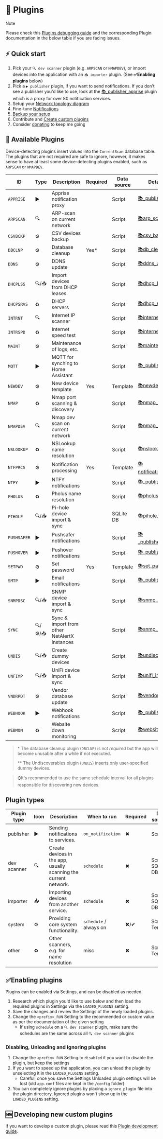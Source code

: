 # 🔌 Plugins

>[!NOTE]
> Please check this [Plugins debugging guide](https://github.com/jokob-sk/NetAlertX/blob/main/docs/DEBUG_PLUGINS.md) and the corresponding Plugin documentation in the below table if you are facing issues.  

## ⚡ Quick start

1. Pick your `🔍 dev scanner` plugin (e.g. `ARPSCAN` or `NMAPDEV`), or import devices into the application with an `📥 importer` plugin. (See **✅Enabling plugins** below)
1. Pick a `▶️ publisher` plugin, if you want to send notifications. If you don't see a publisher you'd like to use, look at the  [📚_publisher_apprise](/front/plugins/_publisher_apprise/) plugin which is a proxy for over 80 notification services. 
1. Setup your [Network topology diagram](/docs/NETWORK_TREE.md)
1. Fine-tune [Notifications](/docs/NOTIFICATIONS.md)
1. [Backup your setup](/docs/BACKUPS.md)
1. Contribute and [Create custom plugins](/docs/PLUGINS_DEV.md)
1. Consider [donating](https://github.com/jokob-sk/NetAlertX?tab=readme-ov-file#-sponsors) to keep me going


## 📑 Available Plugins

Device-detecting plugins insert values into the `CurrentScan` database table.  The plugins that are not required are safe to ignore, however, it makes sense to have at least some device-detecting plugins enabled, such as `ARPSCAN` or `NMAPDEV`. 


| ID            | Type    | Description                                 | Required | Data source  | Detailed docs                                                       |
|---------------|---------|---------------------------------------------|----------|--------------------|---------------------------------------------------------------|
| `APPRISE`     | ▶️      | Apprise notification proxy                  |          | Script       | [📚_publisher_apprise](/front/plugins/_publisher_apprise/)          |
| `ARPSCAN`     | 🔍      | ARP-scan on current network                 |          | Script       | [📚arp_scan](/front/plugins/arp_scan/)                              |
| `CSVBCKP`     | ⚙       | CSV devices backup                          |          | Script       | [📚csv_backup](/front/plugins/csv_backup/)                          |
| `DBCLNP`      | ⚙       | Database cleanup                            |  Yes*    | Script       | [📚db_cleanup](/front/plugins/db_cleanup/)                          |
| `DDNS`        | ⚙       | DDNS update                                 |          | Script       | [📚ddns_update](/front/plugins/ddns_update/)                        |
| `DHCPLSS`     | 🔍/📥   | Import devices from DHCP leases             |          | Script       | [📚dhcp_leases](/front/plugins/dhcp_leases/)                        |
| `DHCPSRVS`    | ♻       | DHCP servers                                |          | Script       | [📚dhcp_servers](/front/plugins/dhcp_servers/)                      |
| `INTRNT`      | 🔍      | Internet IP scanner                         |          | Script       | [📚internet_ip](/front/plugins/internet_ip/)                        |
| `INTRSPD`     | ♻       | Internet speed test                         |          | Script       | [📚internet_speedtest](/front/plugins/internet_speedtest/)          |
| `MAINT`       | ⚙       | Maintenance of logs, etc.                   |          | Script       | [📚maintenance](/front/plugins/maintenance/)                        |
| `MQTT`        | ▶️      | MQTT for synching to Home Assistant         |          | Script       | [📚_publisher_mqtt](/front/plugins/_publisher_mqtt/)                |
| `NEWDEV`      | ⚙       | New device template                         |  Yes     | Template     | [📚newdev_template](/front/plugins/newdev_template/)                |
| `NMAP`        | ♻       | Nmap port scanning & discovery              |          | Script       | [📚nmap_scan](/front/plugins/nmap_scan/)                            |
| `NMAPDEV`     | 🔍      | Nmap dev scan on current network            |          | Script       | [📚nmap_dev_scan](/front/plugins/nmap_dev_scan/)                    |
| `NSLOOKUP`    | ♻       | NSLookup name resolution                    |          | Script       | [📚nslookup_scan](/front/plugins/nslookup_scan/)                    |
| `NTFPRCS`     | ⚙       | Notification processing                     |  Yes     | Template     | [📚notification_processing](/front/plugins/notification_processing/)|
| `NTFY`        | ▶️      | NTFY notifications                          |          | Script       | [📚_publisher_ntfy](/front/plugins/_publisher_ntfy/)                |
| `PHOLUS`      | ♻       | Pholus name resolution                      |          | Script       | [📚pholus_scan](/front/plugins/pholus_scan/)                        |
| `PIHOLE`      | 🔍/📥   | Pi-hole device import & sync                |          | SQLite DB    | [📚pihole_scan](/front/plugins/pihole_scan/)                        |
| `PUSHSAFER`   | ▶️      | Pushsafer notifications                     |          | Script       | [📚_publisher_pushsafer](/front/plugins/_publisher_pushsafer/)      |
| `PUSHOVER`    | ▶️      | Pushover notifications                      |          | Script       | [📚_publisher_pushover](/front/plugins/_publisher_pushover/)        |
| `SETPWD`      | ⚙       | Set password                                |  Yes     | Template     | [📚set_password](/front/plugins/set_password/)                      |
| `SMTP`        | ▶️      | Email notifications                         |          | Script       | [📚_publisher_email](/front/plugins/_publisher_email/)              |
| `SNMPDSC`     | 🔍/📥   | SNMP device import & sync                   |          | Script       | [📚snmp_discovery](/front/plugins/snmp_discovery/)                  |
| `SYNC`        | 🔍/⚙/📥| Sync & import from other NetAlertX instances |          | Script       | [📚snmp_discovery](/front/plugins/snmp_discovery/)                  |
| `UNDIS`       | 🔍/📥   | Create dummy devices                        |          | Script       | [📚undiscoverables](/front/plugins/undiscoverables/)                |
| `UNFIMP`      | 🔍/📥   | UniFi device import & sync                  |          | Script       | [📚unifi_import](/front/plugins/unifi_import/)                      |
| `VNDRPDT`     | ⚙       | Vendor database update                      |          | Script       | [📚vendor_update](/front/plugins/vendor_update/)                    |
| `WEBHOOK`     | ▶️      | Webhook notifications                       |          | Script       | [📚_publisher_webhook](/front/plugins/_publisher_webhook/)          |
| `WEBMON`      | ♻       | Website down monitoring                     |          | Script       | [📚website_monitor](/front/plugins/website_monitor/)                


> \* The database cleanup plugin (`DBCLNP`) is not _required_ but the app will become unusable after a while if not executed.
>
> \** The Undiscoverables plugin (`UNDIS`) inserts only user-specified dummy devices.

> ⌚It's recommended to use the same schedule interval for all plugins responsible for discovering new devices.

## Plugin types


| Plugin type   | Icon  | Description                                                  |  When to run         | Required | Data source [?](/docs/PLUGINS_DEV.md) |
|---------------|------|---------------------------------------------------------------|--------------------------|----|---------|
|  publisher    | ▶️   | Sending notifications to services.                              | `on_notification`       |  ✖ | Script | 
|  dev scanner  | 🔍   | Create devices in the app, usually scanning the current network. | `schedule`             |  ✖ | Script / SQLite DB  | 
|  importer     | 📥   | Importing devices from another service.                         | `schedule`             |  ✖ | Script / SQLite DB  | 
|  system       | ⚙   | Providing core system functionality.                             | `schedule` / always on  |  ✖/✔ | Script / Template | 
|  other        | ♻   | Other scanners, e.g. for name resolution                         | misc                    |  ✖ | Script / Template | 

## ✅Enabling plugins

Plugins can be enabled via Settings, and can be disabled as needed. 

1. Research which plugin you'd like to use below and then load the required plugins in Settings via the `LOADED_PLUGINS` setting.
1. Save the changes and review the Settings of the newly loaded plugins. 
1. Change the `<prefix>_RUN` Setting to the recommended or custom value as per the documentation of the given setting  
    - If using `schedule` on a `🔍 dev scanner` plugin, make sure the schedules are the same across all `🔍 dev scanner` plugins

### Disabling, Unloading and Ignoring plugins

1. Change the `<prefix>_RUN` Setting to `disabled` if you want to disable the plugin, but keep the settings
1. If you want to speed up the application, you can unload the plugin by unselecting it in the `LOADED_PLUGINS` setting.
    - Careful, once you save the Settings Unloaded plugin settings will be lost (old `app.conf` files are kept in the `/config` folder) 
1. You can completely ignore plugins by placing a `ignore_plugin` file into the plugin directory. Ignored plugins won't show up in the `LOADED_PLUGINS` setting.

## 🆕 Developing new custom plugins

If you want to develop a custom plugin, please read this [Plugin development guide](/docs/PLUGINS_DEV.md).